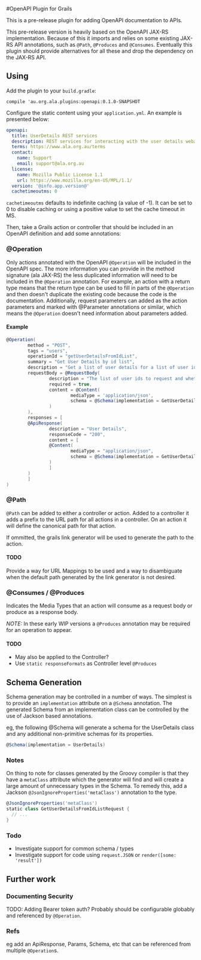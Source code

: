 #OpenAPI Plugin for Grails

This is a pre-release plugin for adding OpenAPI documentation to APIs.

This pre-release version is heavily based on the OpenAPI JAX-RS implementation.  Because of this it imports and relies
on some existing JAX-RS API annotations, such as `@Path`, `@Produces` and `@Consumes`.  Eventually this plugin should provide alternatives for all these and drop the dependency on the JAX-RS API.

## Using

Add the plugin to your `build.gradle`:

`compile 'au.org.ala.plugins:openapi:0.1.0-SNAPSHOT`

Configure the static content using your `application.yml`.  An example is presented below:

```yaml
openapi:
  title: UserDetails REST services
  description: REST services for interacting with the user details webapp
  terms: https://www.ala.org.au/terms
  contact:
    name: Support
    email: support@ala.org.au
  license:
    name: Mozilla Public License 1.1
    url: https://www.mozilla.org/en-US/MPL/1.1/
  version: '@info.app.version@'
  cachetimeoutms: 0
```

`cachetimeoutms` defaults to indefinite caching (a value of -1).  It can be set to 0 to disable caching or using a positive value to set the cache timeout in MS.

Then, take a Grails action or controller that should be included in an OpenAPI definition and add some annotations:

### @Operation

Only actions annotated with the OpenAPI `@Operation` will be included in the OpenAPI spec.
The more information you can provide in the method signature (ala JAX-RS) the less duplicated information will need to 
be included in the `@Operation` annotation.  For example, an action with a return type means that the return type can be
used to fill in parts of the `@Operation` and then doesn't duplicate the existing code because the code is the 
documentation.  Additionally, request parameters can added as the action parameters and marked with @Parameter 
annotations or similar, which means the `@Operation` doesn't need information about parameters added.

#### Example

```groovy
@Operation(
        method = "POST",
        tags = "users",
        operationId = "getUserDetailsFromIdList",
        summary = "Get User Details by id list",
        description = "Get a list of user details for a list of user ids",
        requestBody = @RequestBody(
                description = "The list of user ids to request and whether to include extended properties",
                required = true,
                content = @Content(
                        mediaType = 'application/json',
                        schema = @Schema(implementation = GetUserDetailsFromIdListRequest)
                )
        ),
        responses = [
        @ApiResponse(
                description = "User Details",
                responseCode = "200",
                content = [
                @Content(
                        mediaType = "application/json",
                        schema = @Schema(implementation = GetUserDetailsFromIdListResponse)
                )
                ]
        )
        ]
)
```

### @Path

`@Path` can be added to either a controller or action.  Added to a controller it adds a prefix to the URL path for all actions in a controller.  On an action it will define the canonical path for that action.

If ommitted, the grails link generator will be used to generate the path to the action.

#### TODO

Provide a way for URL Mappings to be used and a way to disambiguate when the default path generated by the link generator is not desired.

### @Consumes / @Produces

Indicates the Media Types that an action will consume as a request body or produce as a response body.

*NOTE:* In these early WIP versions a `@Produces` annotation may be required for an operation to appear.

#### TODO
 - May also be applied to the Controller?
 - Use `static responseFormats` as Controller level `@Produces`

## Schema Generation

Schema generation may be controlled in a number of ways.  The simplest is to provide an `implementation` attribute on
a `@Schema` annotation.  The generated Schema from an implementation class can be controlled by the use of Jackson based
annotations.  

eg, the following @Schema will generate a schema for the UserDetails class and any additional non-primitive schemas for
its properties.

```groovy
@Schema(implementation = UserDetails)
```

### Notes

On thing to note for classes generated by the Groovy compiler is that they have a `metaClass` attribute which the
generator will find and will create a large amount of unnecessary types in the Schema.  To remedy this, add a Jackson
`@JsonIgnoreProperties('metaClass')` annotation to the type.

```groovy
@JsonIgnoreProperties('metaClass')
static class GetUserDetailsFromIdListRequest {
  // ...
}
```
### Todo

 - Investigate support for common schema / types
 - Investigate support for code using `request.JSON` or `render([some: 'result'])`


## Further work

### Documenting Security

TODO: Adding Bearer token auth?  Probably should be configurable globably and referenced by `@Operation`.

### Refs

eg add an ApiResponse, Params, Schema, etc that can be referenced from multiple `@Operation`s.  